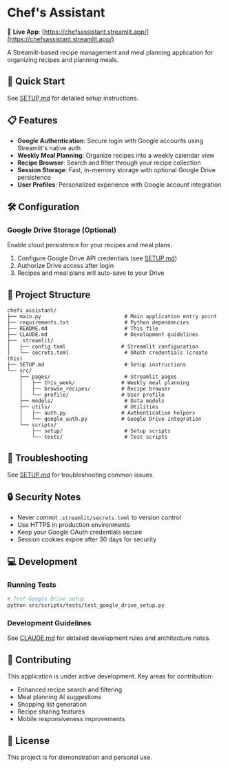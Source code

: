 # Chef's Assistant

🔗 **Live App**: [https://chefsassistant.streamlit.app/](https://chefsassistant.streamlit.app/)

A Streamlit-based recipe management and meal planning application for organizing recipes and planning meals.

## 🚀 Quick Start

See [SETUP.md](SETUP.md) for detailed setup instructions.

## 📋 Features

- **Google Authentication**: Secure login with Google accounts using Streamlit's native auth
- **Weekly Meal Planning**: Organize recipes into a weekly calendar view
- **Recipe Browser**: Search and filter through your recipe collection
- **Session Storage**: Fast, in-memory storage with optional Google Drive persistence
- **User Profiles**: Personalized experience with Google account integration

## 🛠️ Configuration

### Google Drive Storage (Optional)

Enable cloud persistence for your recipes and meal plans:
1. Configure Google Drive API credentials (see [SETUP.md](SETUP.md))
2. Authorize Drive access after login
3. Recipes and meal plans will auto-save to your Drive


## 📁 Project Structure

```
chefs_assistant/
├── main.py                           # Main application entry point
├── requirements.txt                  # Python dependencies
├── README.md                         # This file
├── CLAUDE.md                         # Development guidelines
├── .streamlit/
│   ├── config.toml                  # Streamlit configuration
│   └── secrets.toml                  # OAuth credentials (create this)
├── SETUP.md                          # Setup instructions
└── src/
    ├── pages/                        # Streamlit pages
    │   ├── this_week/               # Weekly meal planning
    │   ├── browse_recipes/          # Recipe browser
    │   └── profile/                 # User profile
    ├── models/                       # Data models
    ├── utils/                        # Utilities
    │   ├── auth.py                  # Authentication helpers
    │   └── google_auth.py           # Google Drive integration
    └── scripts/
        ├── setup/                    # Setup scripts
        └── tests/                    # Test scripts
```

## 🔧 Troubleshooting

See [SETUP.md](SETUP.md) for troubleshooting common issues.

## 🔒 Security Notes

- Never commit `.streamlit/secrets.toml` to version control
- Use HTTPS in production environments
- Keep your Google OAuth credentials secure
- Session cookies expire after 30 days for security

## 💻 Development

### Running Tests

```bash
# Test Google Drive setup
python src/scripts/tests/test_google_drive_setup.py
```

### Development Guidelines

See [CLAUDE.md](CLAUDE.md) for detailed development rules and architecture notes.

## 🤝 Contributing

This application is under active development. Key areas for contribution:
- Enhanced recipe search and filtering
- Meal planning AI suggestions
- Shopping list generation
- Recipe sharing features
- Mobile responsiveness improvements

## 📄 License

This project is for demonstration and personal use.